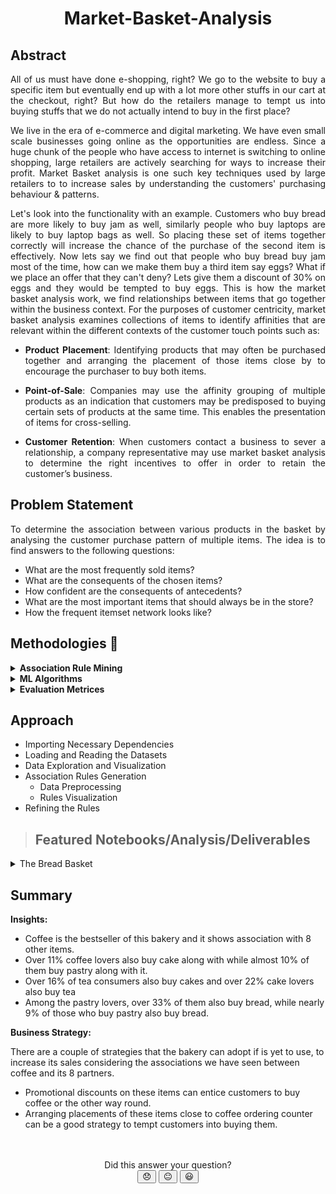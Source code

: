 # <p align=center> Market-Basket-Analysis

## Abstract

<p align=justify>
All of us must have done e-shopping, right? We go to the website to buy a specific item but eventually end up with a lot more other stuffs in our cart at the checkout, right? But how do the retailers manage to tempt us into buying stuffs that we do not actually intend to buy in the first place?</p>
<p align=justify>
We live in the era of e-commerce and digital marketing. We have even small scale businesses going online as the opportunities are endless. Since a huge chunk of the people who have access to internet is switching to online shopping, large retailers are actively searching for ways to increase their profit. Market Basket analysis is one such key techniques used by large retailers to to increase sales by understanding the customers' purchasing behaviour & patterns.</p>
<p align=justify> 
Let's look into the functionality with an example. Customers who buy bread are more likely to buy jam as well, similarly people who buy laptops are likely to buy laptop bags as well. So placing these set of items together correctly will increase the chance of the purchase of the second item is effectively. Now lets say we find out that people who buy bread buy jam most of the time, how can we make them buy a third item say eggs? What if we place an offer that they can't deny? Lets give them a discount of 30% on eggs and they would be tempted to buy eggs. This is how the market basket analysis work, we find relationships between items that go together within the business context. For the purposes of customer centricity, market basket analysis examines collections of items to identify affinities that are relevant within the different contexts of the customer touch points such as:</p>

- <p align=justify><b>Product Placement</b>: Identifying products that may often be purchased together and arranging the placement of those items close by to encourage the purchaser to buy both items.
- <p align=justify><b>Point-of-Sale</b>: Companies may use the affinity grouping of multiple products as an indication that customers may be predisposed to buying certain sets of products at the same time. This enables the presentation of items for cross-selling.
- <p align=justify><b>Customer Retention</b>: When customers contact a business to sever a relationship, a company representative may use market basket analysis to determine the right incentives to offer in order to retain the customer’s business.

  
## Problem Statement
<p align=justify>To determine the association between various products in the basket by analysing the customer purchase pattern of multiple items. The idea is to find answers to the following questions:</p>

- What are the most frequently sold items? 
- What are the consequents of the chosen items?
- How confident are the consequents of antecedents?
- What are the most important items that should always be in the store?
- How the frequent itemset network looks like?

  
## Methodologies 🔰
<details>
<summary><b>Association Rule Mining</b></summary>
<p align=justify>
Association rule mining is a data mining approach used to explore and interpret large transactional datasets to identify unique patterns and rules. Association rules identify frequent patterns and associations among every distinct set of transactions. This is generally carried out in two steps:

- Itemset Generation
- Rule Generation
</p>
</details>
  
<details>
<summary><b>ML Algorithms</b></summary>
<p align=justify>
<b>Apriori Algorithm :</b> It allows us to generate all frequent itemsets by pruning all the supersets of an itemset which do not satisfy the minimum support threshold. It works on the basis of the Apriori principle which states that <em>"every subset of a frequent itemset must also be frequent"</em>.
  
  - generates all itemsets of length one & prune itemsets that do not satisfy the minimumn threshold creteria
  - generates all itemsets of length two & prune itemsets that do not satisfy the minimumn threshold creteria
  - continues the process with a unit increase in the length of itemsets at every iteration until the maximal frequent itemset is achieved
</p>
<p align=justify>
<b>ECLAT Algorithm :</b> It is a depth-first search based algorithm which uses vertical data format which makes it more memory efficient and faster than the Apriori algorithm as it does not have to scan the entire database repeatedly.
  
  - stores for each item the transaction ids in a vertical dat format
  - determine the support of k-item sets by intersecting the list of transaction ids of two (k-1)-item sets from which it is generated
</p>
  
</details>  
<details>
<summary><b>Evaluation Metrices</b></summary>
<p align=justify>
The frequent itemsets and association rules are generated generally on the basis of three evaluation metrices i.e support, confidence and lift. Let X be an antecedent and Y be the corresponding consequent. Then,
  
  - `Support(X) = probability(X)`
  - `Confidence(X → Y) = support(X,Y)/support(X)`
  - `Lift(X → Y) = support(X,Y)/[support(X).support(Y)]`
</p>
</details>
  
## Approach
- Importing Necessary Dependencies
- Loading and Reading the Datasets
- Data Exploration and Visualization
- Association Rules Generation
  - Data Preprocessing
  - Rules Visualization
- Refining the Rules
  
> ## Featured Notebooks/Analysis/Deliverables
<details>
<summary>The Bread Basket</summary>

  [NoteBook](https://www.kaggle.com/akashdeepkuila/market-basket-analysis)

</details>
 
## Summary
**Insights:**
- Coffee is the bestseller of this bakery and it shows association with 8 other items.
- Over 11% coffee lovers also buy cake along with while almost 10% of them buy pastry along with it.
- Over 16% of tea consumers also buy cakes and over 22% cake lovers also buy tea
- Among the pastry lovers, over 33% of them also buy bread, while nearly 9% of those who buy pastry also buy bread. 

**Business Strategy:**

There are a couple of strategies that the bakery can adopt if is yet to use, to increase its sales considering the associations we have seen between coffee and its 8 partners.

- Promotional discounts on these items can entice customers to buy coffee or the other way round.
- Arranging placements of these items close to coffee ordering counter can be a good strategy to tempt customers into buying them.
<!-- - How about some recipes like a coffee cake or coffee pastry? Will that entice coffe and cake/pastry lovers?? -->
<br>
<br>

<div class="intercom-reaction-picker" align="center" dir="ltr">
    <div class="intercom-reaction-prompt">Did this answer your question?</div>
      <button class="intercom-reaction" data-reaction-text="disappointed" tabindex="0" aria-label="Disappointed Reaction">
        <span data-emoji="disappointed" title="Disappointed" align="center">😞</span>
      </button>
      <button class="intercom-reaction" data-reaction-text="neutral_face" tabindex="0" aria-label="Neutral face Reaction">
        <span data-emoji="neutral_face" title="Neutral face">😐</span>
      </button>
      <button class="intercom-reaction" data-reaction-text="smiley" tabindex="0" aria-label="Smiley Reaction">
        <span data-emoji="smiley" title="Smiley">😃</span>
      </button>
  </div>
